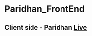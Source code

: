 # Paridhan_FrontEnd
## Client side - Paridhan [Live](https://mahikolhe23.github.io/Paridhan_FrontEnd/)
